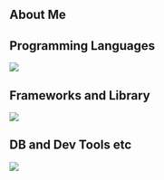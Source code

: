 ## About Me 
<!--
![](https://github-readme-stats.vercel.app/api/top-langs?username=oreo256)
-->
## Programming Languages
![](https://skillicons.dev/icons?i=html,css,js,ts,py,c,cpp)

## Frameworks and Library
![](https://skillicons.dev/icons?i=react,nextjs,nodejs,express,tailwind,bootstrap)


## DB and Dev Tools etc
![](https://skillicons.dev/icons?i=mongodb,postgres,prisma,docker,git,github,vscode,vercel,obsidian)


<!--
**oreo256/oreo256** is a ✨ _special_ ✨ repository because its `README.md` (this file) appears on your GitHub profile.

Here are some ideas to get you started:

- 🔭 I’m currently working on ...
- 🌱 I’m currently learning ...
- 👯 I’m looking to collaborate on ...
- 🤔 I’m looking for help with ...
- 💬 Ask me about ...
- 📫 How to reach me: ...
- 😄 Pronouns: ...
- ⚡ Fun fact: ...
-->
